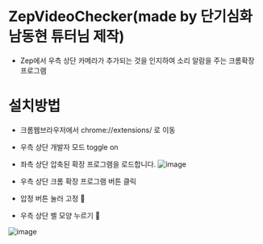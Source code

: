 # ZepVideoChecker(made by 단기심화 남동현 튜터님 제작)
- Zep에서 우측 상단 카메라가 추가되는 것을 인지하여 소리 알람을 주는 크롬확장 프로그램  

# 설치방법

- 크롬웹브라우저에서 chrome://extensions/ 로 이동
- 우측 상단 개발자 모드 toggle on
- 좌측 상단 압축된 확장 프로그램을 로드합니다.
![image](https://github.com/user-attachments/assets/484352fd-8f2e-42fd-93a5-bfec886f90aa)

- 우측 상단 크롬 확장 프로그램 버튼 클릭
- 압정 버튼 눌러 고정 📍
- 우측 상단 벨 모양 누르기 🔔

![image](https://github.com/user-attachments/assets/cbaa93cd-8557-4a22-904b-ceca2b28b244)

